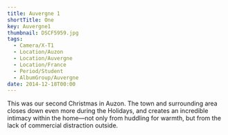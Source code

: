```yaml
---
title: Auvergne 1
shortTitle: One
key: Auvergne1
thumbnail: DSCF5959.jpg
tags:
  - Camera/X-T1
  - Location/Auzon
  - Location/Auvergne
  - Location/France
  - Period/Student
  - AlbumGroup/Auvergne
date: 2014-12-18T00:00
---
```

This was our second Christmas in Auzon. The town and surrounding area closes down even more during the Holidays, and creates an incredible intimacy within the home—not only from huddling for warmth, but from the lack of commercial distraction outside.
